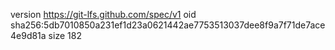 version https://git-lfs.github.com/spec/v1
oid sha256:5db7010850a231ef1d23a0621442ae7753513037dee8f9a7f71de7ace4e9d81a
size 182
